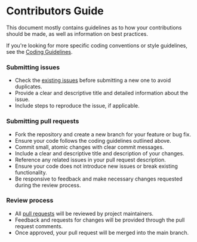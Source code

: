 # Contributors Guide

This document mostly contains guidelines as to how your contributions should be made, as well as information on best practices.

If you're looking for more specific coding conventions or style guidelines, see the [Coding Guidelines](CODING_GUIDELINES.md).


### Submitting issues

-   Check the [existing issues](https://github.com/multitheftauto/mtasa-resources/issues)
     before submitting a new one to avoid duplicates.
-   Provide a clear and descriptive title and detailed information about
    the issue.
-   Include steps to reproduce the issue, if applicable.

### Submitting pull requests

-   Fork the repository and create a new branch for your feature or bug
    fix.
-   Ensure your code follows the coding guidelines outlined above.
-   Commit small, atomic changes with clear commit messages.
-   Include a clear and descriptive title and description of your
    changes.
-   Reference any related issues in your pull request description.
-   Ensure your code does not introduce new issues or break existing
    functionality.
-   Be responsive to feedback and make necessary changes requested
    during the review process.

### Review process

-   All [pull requests](https://github.com/multitheftauto/mtasa-resources/pulls) 
    will be reviewed by project maintainers.
-   Feedback and requests for changes will be provided through the pull request comments.
-   Once approved, your pull request will be merged into the main branch.